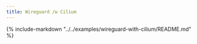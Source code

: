 ```yaml
---
title: Wireguard /w Cilium
---
```


{%
   include-markdown "../../examples/wireguard-with-cilium/README.md"
%}

